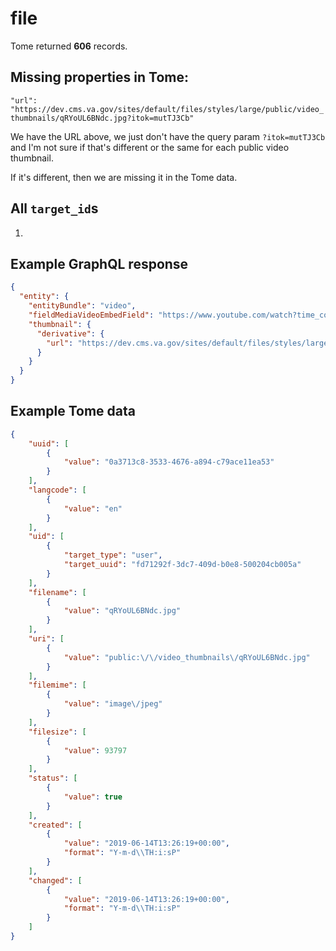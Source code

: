 # file

Tome returned **606** records.


## Missing properties in Tome:

`"url": "https://dev.cms.va.gov/sites/default/files/styles/large/public/video_thumbnails/qRYoUL6BNdc.jpg?itok=mutTJ3Cb"`

We have the URL above, we just don't have the query param `?itok=mutTJ3Cb` and I'm not sure if that's different or the same for each public video thumbnail.

If it's different, then we are missing it in the Tome data.

## All `target_id`s

1.

## Example GraphQL response

```json
{
  "entity": {
    "entityBundle": "video",
    "fieldMediaVideoEmbedField": "https://www.youtube.com/watch?time_continue=1&v=qRYoUL6BNdc",
    "thumbnail": {
      "derivative": {
        "url": "https://dev.cms.va.gov/sites/default/files/styles/large/public/video_thumbnails/qRYoUL6BNdc.jpg?itok=mutTJ3Cb"
      }
    }
  }
}
```

## Example Tome data

```json
{
    "uuid": [
        {
            "value": "0a3713c8-3533-4676-a894-c79ace11ea53"
        }
    ],
    "langcode": [
        {
            "value": "en"
        }
    ],
    "uid": [
        {
            "target_type": "user",
            "target_uuid": "fd71292f-3dc7-409d-b0e8-500204cb005a"
        }
    ],
    "filename": [
        {
            "value": "qRYoUL6BNdc.jpg"
        }
    ],
    "uri": [
        {
            "value": "public:\/\/video_thumbnails\/qRYoUL6BNdc.jpg"
        }
    ],
    "filemime": [
        {
            "value": "image\/jpeg"
        }
    ],
    "filesize": [
        {
            "value": 93797
        }
    ],
    "status": [
        {
            "value": true
        }
    ],
    "created": [
        {
            "value": "2019-06-14T13:26:19+00:00",
            "format": "Y-m-d\\TH:i:sP"
        }
    ],
    "changed": [
        {
            "value": "2019-06-14T13:26:19+00:00",
            "format": "Y-m-d\\TH:i:sP"
        }
    ]
}
```
